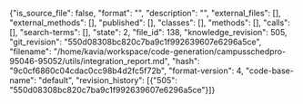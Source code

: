 {"is_source_file": false, "format": "", "description": "", "external_files": [], "external_methods": [], "published": [], "classes": [], "methods": [], "calls": [], "search-terms": [], "state": 2, "file_id": 138, "knowledge_revision": 505, "git_revision": "550d08308bc820c7ba9c1f992639607e6296a5ce", "filename": "/home/kavia/workspace/code-generation/campusschedpro-95046-95052/utils/integration_report.md", "hash": "9c0cf6860c04cdac0cc98b4d2fc5f72b", "format-version": 4, "code-base-name": "default", "revision_history": [{"505": "550d08308bc820c7ba9c1f992639607e6296a5ce"}]}